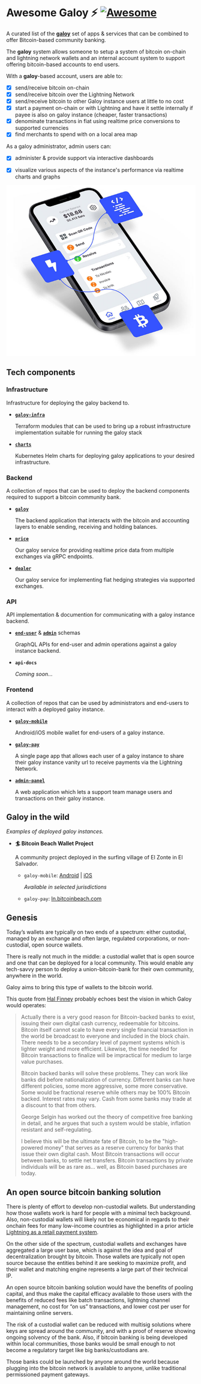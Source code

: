 # Awesome Galoy ⚡ [![Awesome](https://awesome.re/badge-flat.svg)](https://awesome.re)

A curated list of the [**galoy**](https://galoy.io/) set of apps & services that can be combined to offer Bitcoin-based community banking.

The **galoy** system allows someone to setup a system of bitcoin on-chain and lightning network wallets and an internal account system to support offering bitcoin-based accounts to end users.

With a **galoy**-based account, users are able to:
- [x] send/receive bitcoin on-chain
- [x] send/receive bitcoin over the Lightning Network
- [x] send/receive bitcoin to other Galoy instance users at little to no cost
- [x] start a payment on-chain or with Lightning and have it settle internally if payee is also on galoy instance (cheaper, faster transactions)
- [x] denominate transactions in fiat using  realtime price conversions to supported currencies
- [x] find merchants to spend with on a local area map

As a galoy administrator, admin users can:
- [x] administer & provide support via interactive dashboards
- [x] visualize various aspects of the instance's performance via realtime charts and graphs


![Image of community banking](images/home-image-03.jpg)


## Tech components

### Infrastructure

Infrastructure for deploying the galoy backend to.

- [**`galoy-infra`**](https://github.com/GaloyMoney/galoy-infra)

  Terraform modules that can be used to bring up a robust infrastructure implementation suitable for running the galoy stack

- [**`charts`**](https://github.com/GaloyMoney/charts)

  Kubernetes Helm charts for deploying galoy applications to your desired infrastructure.

### Backend

A collection of repos that can be used to deploy the backend components required to support a bitcoin community bank.

- [**`galoy`**](https://github.com/GaloyMoney/galoy)


  The backend application that interacts with the bitcoin and accounting layers to enable sending, receiving and holding balances.

- [**`price`**](https://github.com/GaloyMoney/price)

  Our galoy service for providing realtime price data from multiple exchanges via gRPC endpoints.

- [**`dealer`**](https://github.com/GaloyMoney/dealer)

  Our galoy service for implementing fiat hedging strategies via supported exchanges.

### API

API implementation & documention for communicating with a galoy instance backend.

- [**`end-user`**](https://github.com/GaloyMoney/galoy/blob/main/src/graphql/main/schema.graphql) & [**`admin`**](https://github.com/GaloyMoney/galoy/blob/main/src/graphql/admin/schema.graphql) schemas

  GraphQL APIs for end-user and admin operations against a galoy instance backend.

- **`api-docs`**

  _Coming soon..._

### Frontend

A collection of repos that can be used by administrators and end-users to interact with a deployed galoy instance.

- [**`galoy-mobile`**](https://github.com/GaloyMoney/galoy-mobile)

  Android/iOS mobile wallet for end-users of a galoy instance.

- [**`galoy-pay`**](https://github.com/GaloyMoney/galoy-pay)

  A single page app that allows each user of a galoy instance to share their galoy instance vanity url to receive payments via the Lightning Network.

- [**`admin-panel`**](https://github.com/GaloyMoney/admin-panel)

  A web application which lets a support team manage users and transactions on their galoy instance.


## Galoy in the wild

_Examples of deployed galoy instances._

- **🏄 Bitcoin Beach Wallet Project**

  A community project deployed in the surfing village of El Zonte in El Salvador.

  - `galoy-mobile`: [Android](https://play.google.com/store/apps/details?id=com.galoyapp) | [iOS](https://apps.apple.com/be/app/bitcoin-beach-wallet/id1531383905)

    _Available in selected jurisdictions_


  - `galoy-pay`: [ln.bitcoinbeach.com](https://ln.bitcoinbeach.com)

## Genesis

Today’s wallets are typically on two ends of a spectrum: either custodial, managed by an exchange and often large, regulated corporations, or non-custodial, open source wallets.

There is really not much in the middle: a custodial wallet that is open source and one that can be deployed for a local community. This would enable any tech-savvy person to deploy a union-bitcoin-bank for their own community, anywhere in the world.

Galoy aims to bring this type of wallets to the bitcoin world.

This quote from [Hal Finney](https://bitcointalk.org/index.php?topic=2500.msg34211#msg34211) probably echoes best the vision in which Galoy would operates:

> Actually there is a very good reason for Bitcoin-backed banks to exist, issuing their own digital cash currency, redeemable for bitcoins. Bitcoin itself cannot scale to have every single financial transaction in the world be broadcast to everyone and included in the block chain. There needs to be a secondary level of payment systems which is lighter weight and more efficient. Likewise, the time needed for Bitcoin transactions to finalize will be impractical for medium to large value purchases.
>
> Bitcoin backed banks will solve these problems. They can work like banks did before nationalization of currency. Different banks can have different policies, some more aggressive, some more conservative. Some would be fractional reserve while others may be 100% Bitcoin backed. Interest rates may vary. Cash from some banks may trade at a discount to that from others.
>
> George Selgin has worked out the theory of competitive free banking in detail, and he argues that such a system would be stable, inflation resistant and self-regulating.
>
> I believe this will be the ultimate fate of Bitcoin, to be the "high-powered money" that serves as a reserve currency for banks that issue their own digital cash. Most Bitcoin transactions will occur between banks, to settle net transfers. Bitcoin transactions by private individuals will be as rare as... well, as Bitcoin based purchases are today.

## An open source bitcoin banking solution

There is plenty of effort to develop non-custodial wallets. But understanding how those wallets work is hard for people with a minimal tech background. Also, non-custodial wallets will likely not be economical in regards to their onchain fees for many low-income countries as highlighted in a prior article [Lightning as a retail payment system](https://medium.com/galoymoney/lightning-as-a-retail-payment-system-part-1-7463c46342ef).

On the other side of the spectrum, custodial wallets and exchanges have aggregated a large user base, which is against the idea and goal of decentralization brought by bitcoin. Those wallets are typically not open source because the entities behind it are seeking to maximize profit, and their wallet and matching engine represents a large part of their technical IP.

An open source bitcoin banking solution would have the benefits of pooling capital, and thus make the capital efficacy available to those users with the benefits of reduced fees like batch transactions, lightning channel management, no cost for “on us” transactions, and lower cost per user for maintaining online servers.

The risk of a custodial wallet can be reduced with multisig solutions where keys are spread around the community, and with a proof of reserve showing ongoing solvency of the bank. Also, if bitcoin banking is being developed within local communities, those banks would be small enough to not become a regulatory target like big banks/custodians are.

Those banks could be launched by anyone around the world because plugging into the bitcoin network is available to anyone, unlike traditional permissioned payment gateways.
